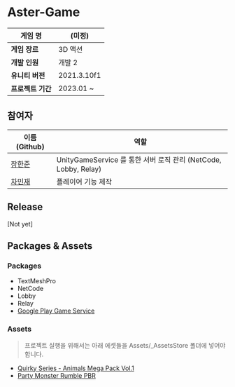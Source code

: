 # Aster-Game



| **게임 명**       | (미정)      |
| ----------------- | ----------- |
| **게임 장르**     | 3D 액션     |
| **개발 인원**     | 개발 2      |
| **유니티 버전**   | 2021.3.10f1 |
| **프로젝트 기간** | 2023.01 ~   |



## 참여자

| 이름 (Github)                         | 역할                                                         |
| ------------------------------------- | ------------------------------------------------------------ |
| [장한준](https://github.com/HUSK-321) | UnityGameService 를 통한 서버 로직 관리 (NetCode, Lobby, Relay) |
| [차민재](https://github.com/pengzer1) | 플레이어 기능 제작                                           |





## Release

[Not yet]





## Packages & Assets

### Packages

- TextMeshPro
- NetCode
- Lobby
- Relay
- [Google Play Game Service](https://github.com/playgameservices/play-games-plugin-for-unity)

### Assets

> 프로젝트 실행을 위해서는 아래 에셋들을 Assets/_AssetsStore 폴더에 넣어야 합니다.

- [Quirky Series - Animals Mega Pack Vol.1](https://assetstore.unity.com/packages/3d/characters/animals/quirky-series-animals-mega-pack-vol-1-137259)
- [Party Monster Rumble PBR](https://assetstore.unity.com/packages/3d/characters/creatures/party-monster-rumble-pbr-198411)